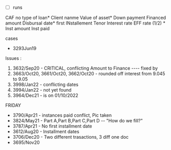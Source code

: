 - [ ] runs


CAF no
type of loan*
Client nanme
Value of asset*
Down payment
Financed amount
Disbursal date*
first INstallement
Tenor
Interest rate
EFF rate (1/2) *
Inst amount
Inst paid


cases
- 3293Jun19 

Issues :
1.   3632/Sep20 - CRITICAL, conflicting Amount to Finance  ---- fixed by 
2.   3663/Oct20,  3661/Oct20,  3662/Oct20  - rounded off interest from 9.045 to 9.05
3.    3998/Jan22 - conflicting dates
4.    3994/Jan22 - not yet found
5.    3964/Dec21 - is on 01/10/2022


FRIDAY
-  3790/Apr21 - instances paid conflict, Pic taken
-  3824/May21  -  Part A,Part B,Part C,Part D  -- "How do we fill?"
-  3787/Apr21  - No first installment date
-  3612/Aug20  - Installment dates 
-  3706/Dec20  - Two different trasactions, 3 diff one doc
-  3695/Nov20 